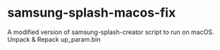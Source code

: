 # samsung-splash-macos-fix
A modified version of samsung-splash-creator script to run on macOS. Unpack &amp; Repack up_param.bin

